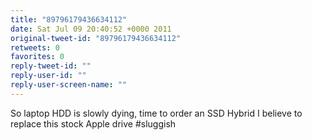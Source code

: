 ```yaml
---
title: "89796179436634112"
date: Sat Jul 09 20:40:52 +0000 2011
original-tweet-id: "89796179436634112"
retweets: 0
favorites: 0
reply-tweet-id: ""
reply-user-id: ""
reply-user-screen-name: ""
---
```

So laptop HDD is slowly dying, time to order an SSD Hybrid I believe to replace this stock Apple drive #sluggish
